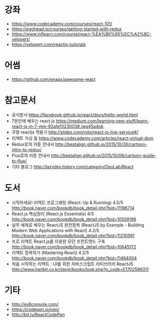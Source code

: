 # 강좌

- https://www.codecademy.com/courses/react-101/
- https://egghead.io/courses/getting-started-with-redux
- https://www.inflearn.com/course/react-%EA%B0%95%EC%A2%8C-velopert/
- https://velopert.com/reactjs-tutorials

# 어썸

- https://github.com/enaqx/awesome-react

# 참고문서

- 공식문서 https://facebook.github.io/react/docs/hello-world.html
- 7분만에 배우는 react js https://medium.com/learning-new-stuff/learn-react-js-in-7-min-92a1ef023003#.iwg45a4ok
- 쿠팡 reactjs 적용기 http://slides.com/roto/react-js-live-service#/
- 리액트 가상 돔 https://www.codecademy.com/articles/react-virtual-dom
- Redux로의 카툰 안내서 http://bestalign.github.io/2015/10/26/cartoon-intro-to-redux/
- Flux로의 카툰 안내서 http://bestalign.github.io/2015/10/06/cartoon-guide-to-flux/
- 기타 블로그 http://lazydev.tistory.com/category/DevLab/React


# 도서

- 시작하세요! 리액트 프로그래밍 (React: Up & Running) 4.5/5 http://book.naver.com/bookdb/book_detail.nhn?bid=11196714
- React.js 핵심정리 (React.js Essentials) 4/5 http://book.naver.com/bookdb/book_detail.nhn?bid=10559196
- 실무 예제로 배우는 ReactJS 완전정복 (ReactJS by Example - Building Modern Web Applications with React) 4.2/5 http://book.naver.com/bookdb/book_detail.nhn?bid=11210591
- 프로 리액트 React.js를 이용한 모던 프런트엔드 구축 http://book.naver.com/bookdb/book_detail.nhn?bid=10645172
- 리액트 정복하기 (Mastering React) 4.2/5 http://book.naver.com/bookdb/book_detail.nhn?bid=11464004
- 처음 시작하는 리액트 : UI를 위한 자바스크립트 라이브러리 ReactJS http://www.hanbit.co.kr/store/books/look.php?p_code=E1702596311

# 기타

- http://es6console.com/
- https://codepen.io/pen/
- http://bit.ly/ReactCodePen
